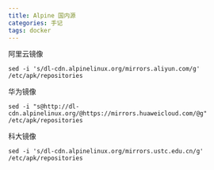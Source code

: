 ```yaml
---
title: Alpine 国内源 
categories: 手记
tags: docker
---
```


阿里云镜像

```shell script
sed -i 's/dl-cdn.alpinelinux.org/mirrors.aliyun.com/g' /etc/apk/repositories
```

华为镜像

```shell script
sed -i "s@http://dl-cdn.alpinelinux.org/@https://mirrors.huaweicloud.com/@g" /etc/apk/repositories
```

科大镜像

```shell script
sed -i 's/dl-cdn.alpinelinux.org/mirrors.ustc.edu.cn/g' /etc/apk/repositories
```
